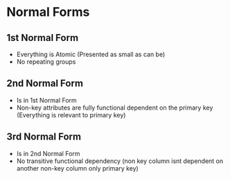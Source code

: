 # Normal Forms

## 1st Normal Form
- Everything is Atomic (Presented as small as can be)
- No repeating groups

## 2nd Normal Form
- Is in 1st Normal Form
- Non-key attributes are fully functional dependent on the primary key (Everything is relevant to primary key)

## 3rd Normal Form
- Is in 2nd Normal Form
- No transitive functional dependency (non key column isnt dependent on another non-key column only primary key)

